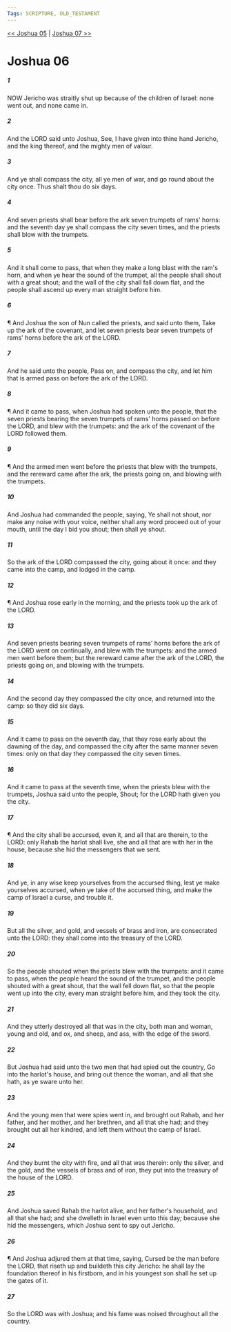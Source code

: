 ```yaml
---
Tags: SCRIPTURE, OLD_TESTAMENT
---
```


[<< Joshua 05](OLD_TESTAMENT/06_Joshua/Joshua_05.md) | [Joshua 07 >>](OLD_TESTAMENT/06_Joshua/Joshua_07.md)

# Joshua 06

##### 1
 NOW Jericho was straitly shut up because of the children of Israel: none went out, and none came in.
##### 2
 And the LORD said unto Joshua, See, I have given into thine hand Jericho, and the king thereof, and the mighty men of valour.
##### 3
 And ye shall compass the city, all ye men of war, and go round about the city once.  Thus shalt thou do six days.
##### 4
 And seven priests shall bear before the ark seven trumpets of rams' horns: and the seventh day ye shall compass the city seven times, and the priests shall blow with the trumpets.
##### 5
 And it shall come to pass, that when they make a long blast with the ram's horn, and when ye hear the sound of the trumpet, all the people shall shout with a great shout; and the wall of the city shall fall down flat, and the people shall ascend up every man straight before him.
##### 6
 ¶ And Joshua the son of Nun called the priests, and said unto them, Take up the ark of the covenant, and let seven priests bear seven trumpets of rams' horns before the ark of the LORD.
##### 7
 And he said unto the people, Pass on, and compass the city, and let him that is armed pass on before the ark of the LORD.
##### 8
 ¶ And it came to pass, when Joshua had spoken unto the people, that the seven priests bearing the seven trumpets of rams' horns passed on before the LORD, and blew with the trumpets: and the ark of the covenant of the LORD followed them.
##### 9
 ¶ And the armed men went before the priests that blew with the trumpets, and the rereward came after the ark, the priests going on, and blowing with the trumpets.
##### 10
 And Joshua had commanded the people, saying, Ye shall not shout, nor make any noise with your voice, neither shall any word proceed out of your mouth, until the day I bid you shout; then shall ye shout.
##### 11
 So the ark of the LORD compassed the city, going about it once: and they came into the camp, and lodged in the camp.
##### 12
 ¶ And Joshua rose early in the morning, and the priests took up the ark of the LORD.
##### 13
 And seven priests bearing seven trumpets of rams' horns before the ark of the LORD went on continually, and blew with the trumpets: and the armed men went before them; but the rereward came after the ark of the LORD, the priests going on, and blowing with the trumpets.
##### 14
 And the second day they compassed the city once, and returned into the camp: so they did six days.
##### 15
 And it came to pass on the seventh day, that they rose early about the dawning of the day, and compassed the city after the same manner seven times: only on that day they compassed the city seven times.
##### 16
 And it came to pass at the seventh time, when the priests blew with the trumpets, Joshua said unto the people, Shout; for the LORD hath given you the city.
##### 17
 ¶ And the city shall be accursed, even it, and all that are therein, to the LORD: only Rahab the harlot shall live, she and all that are with her in the house, because she hid the messengers that we sent.
##### 18
 And ye, in any wise keep yourselves from the accursed thing, lest ye make yourselves accursed, when ye take of the accursed thing, and make the camp of Israel a curse, and trouble it.
##### 19
 But all the silver, and gold, and vessels of brass and iron, are consecrated unto the LORD: they shall come into the treasury of the LORD.
##### 20
 So the people shouted when the priests blew with the trumpets: and it came to pass, when the people heard the sound of the trumpet, and the people shouted with a great shout, that the wall fell down flat, so that the people went up into the city, every man straight before him, and they took the city.
##### 21
 And they utterly destroyed all that was in the city, both man and woman, young and old, and ox, and sheep, and ass, with the edge of the sword.
##### 22
 But Joshua had said unto the two men that had spied out the country, Go into the harlot's house, and bring out thence the woman, and all that she hath, as ye sware unto her.
##### 23
 And the young men that were spies went in, and brought out Rahab, and her father, and her mother, and her brethren, and all that she had; and they brought out all her kindred, and left them without the camp of Israel.
##### 24
 And they burnt the city with fire, and all that was therein: only the silver, and the gold, and the vessels of brass and of iron, they put into the treasury of the house of the LORD.
##### 25
 And Joshua saved Rahab the harlot alive, and her father's household, and all that she had; and she dwelleth in Israel even unto this day; because she hid the messengers, which Joshua sent to spy out Jericho.
##### 26
 ¶ And Joshua adjured them at that time, saying, Cursed be the man before the LORD, that riseth up and buildeth this city Jericho: he shall lay the foundation thereof in his firstborn, and in his youngest son shall he set up the gates of it.
##### 27
 So the LORD was with Joshua; and his fame was noised throughout all the country.
